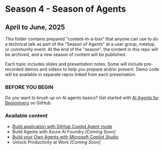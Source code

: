 # Season 4 - Season of Agents

## April to June, 2025

This folder contains prepared "content-in-a-box" that anyone can use to do a technical talk as part of the "Season of Agents" at a user group, meetup, or community event. At the end of the "season", the content in this repo will be archived, and a new season of content will be published.

Each topic includes slides and presentation notes. Some will include pre-recorded demos and videos to help you prepare and/or present. Demo code will be available in separate repos linked from each presentation.

### BEFORE YOU BEGIN

Do you want to brush up on AI agents basics? Get started with [AI Agents for Beginniners](https://github.com/microsoft/ai-agents-for-beginners) on GitHub

### Available content

- [Build application with GitHub Copilot Agent mode](build-applications-w-github-copilot-agent-mode.md)
- Build Agents with Azure AI Foundry _[Coming Soon]_
- [Build your Own Agents with Microsoft Copilot Studio](build-agents-w-copilot-studio.md)
- Unlock Productivity at Work _[Coming Soon]_

<!--### QR Code/Attendee Survey

Whether you use the content provided here directly or adapt to make it your own, please include the provided "Season of AI" QR code slide at the end of your talk. The code links to an attendee survey that helps us better understand how this content is being used so we can keep making more of it in the future!

QR code is available in three formats:

1. [QR code image](SeasonOfAI-AttendeeSurvey-QR.png) (add to your own slide)
2. [Image of QR code slide](SeasonOfAI-AttendeeSurveyQR-Slide.png) (just paste in to your deck)
3. [QR code slide](SeasonOfAI-AttendeeSurveyQR-Slide.pptx) (add to your PowerPoint)-->

